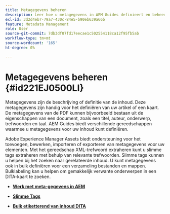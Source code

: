 ```yaml
---
title: Metagegevens beheren
description: Leer hoe u metagegevens in AEM Guides definieert en beheert. Gebruik slimme tags en bulksgewijze tags om gemakkelijk verwante onderwerpen in een DITA-kaart te zoeken.
exl-id: 3d2d4eb7-79a7-430c-84e5-b90eb639a66b
feature: Metadata Management
role: User
source-git-commit: 7db3df07fd17eecae1c502554118ca12f95fb5ab
workflow-type: tm+mt
source-wordcount: '165'
ht-degree: 0%

---
```


# Metagegevens beheren {#id221EJ0500LI}

Metagegevens zijn de beschrijving of definitie van de inhoud. Deze metagegevens zijn handig voor het definiëren van uw artikel of een kaart. De metagegevens van de PDF kunnen bijvoorbeeld bestaan uit de eigenschappen van een document, zoals een titel, auteur, onderwerp, trefwoorden en taal. AEM Guides biedt verschillende gereedschappen waarmee u metagegevens voor uw inhoud kunt definiëren.

Adobe Experience Manager Assets biedt ondersteuning voor het toevoegen, bewerken, importeren of exporteren van metagegevens voor uw elementen. Met het gereedschap XML-trefwoord extraheren kunt u slimme tags extraheren met behulp van relevante trefwoorden. Slimme tags kunnen u helpen bij het zoeken naar gerelateerde inhoud. U kunt metagegevens ook in bulk definiëren voor een verzameling bestanden en mappen. Bulklabeling kan u helpen om gemakkelijk verwante onderwerpen in een DITA-kaart te zoeken.

- **[Werk met meta-gegevens in AEM](metadata-dita.md)**

- **[Slimme Tags](web-editor-smart-tagging.md)**

- **[Bulk etiketterend van inhoud DITA](map-editor-bulk-tagging.md)**
